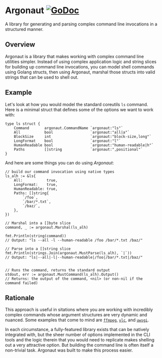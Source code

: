 # Argonaut [![GoDoc](https://godoc.org/github.com/ghetzel/argonaut?status.svg)](https://godoc.org/github.com/ghetzel/argonaut)
A library for generating and parsing complex command line invocations in a structured manner.

## Overview

Argonaut is a library that makes working with complex command line utilities simpler.  Instead of using complex application logic and string slices for building up command line invocations, you can model shell commands using Golang structs, then using Argonaut, marshal those structs into valid strings that can be used to shell out.

## Example

Let's look at how you would model the standard coreutils `ls` command.  Here is a minimal struct that defines some of the options we want to work with:

```golang
type ls struct {
    Command       argonaut.CommandName `argonaut:"ls"`
    All           bool                 `argonaut:"all|a"`
    BlockSize     int                  `argonaut:"block-size,long"`
    LongFormat    bool                 `argonaut:"l"`
    HumanReadable bool                 `argonaut:"human-readable|h"`
    Paths         []string             `argonaut:",positional"`
}
```

And here are some things you can do using _Argonaut_:

```golang
// build our command invocation using native types
ls_alh := &ls{
    All:           true,
    LongFormat:    true,
    HumanReadable: true,
    Paths: []string{
        `/foo`,
        `/bar/*.txt`,
        `/baz/`,
    },
})

// Marshal into a []byte slice
command, _ := argonaut.Marshal(ls_alh)

fmt.Println(string(command))
// Output: "ls --all -l --human-readable /foo /bar/*.txt /baz/"

// Parse into a []string slice
fmt.Println(strings.Join(argonaut.MustParse(ls_alh), `|`))
// Output: "ls|--all|-l|--human-readable|/foo|/bar/*.txt|/baz/"


// Runs the command, returns the standard output
stdout, err := argonaut.MustCommand(ls_alh).Output()
// Returns: the output of the command, <nil> (or non-nil if the command failed)
```

## Rationale

This approach is useful in sitations where you are working with incredibly complex commands whose argument structures are very dynamic and nuanced.  Some examples that come to mind are [`ffmpeg`](https://ffmpeg.org/ffmpeg.html), [`vlc`](https://wiki.videolan.org/VLC-1-1-x_command-line_help/), and [`uwsgi`](https://uwsgi-docs.readthedocs.io/en/latest/).

In each circumstance, a fully-featured library exists that can be natively integrated with, but the sheer number of options implemented in the CLI tools and the logic therein that you would need to replicate makes shelling out a very attractive option.  But building the command line is often itself a non-trivial task.  Argonaut was built to make this process easier.
